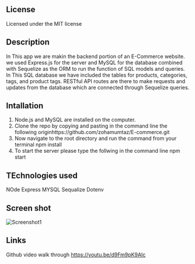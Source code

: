 ## License
Licensed under the MIT license

## Description
In This app we are makin the  backend portion of an E-Commerce website. we used Express.js  for the server and MySQL for the database combined with  Sequelize as the ORM to run the function of  SQL models and queries. 
In This SQL database we have included the tables for products, categories, tags, and product tags. 
RESTful API routes are there  to make requests and updates from the database which are connected through Sequelize queries.

## Intallation
1. Node.js and MySQL are installed on the computer.
2. Clone the repo by copying and pasting in the command line the following originhttps://github.com/zohamumtaz/E-commerce.git
3. Now navigate to the root directory and run the command from your terminal 
npm install
4. To start the server please type the follwing in the command line 
npm start 

## TEchnologies used 
NOde 
Express
MYSQL
Sequalize
Dotenv

## Screen shot 
![Screenshot1](./images/Screenshot1.png)

## Links 
Github 
video walk through 
https://youtu.be/d9Fm9pK9AIc
